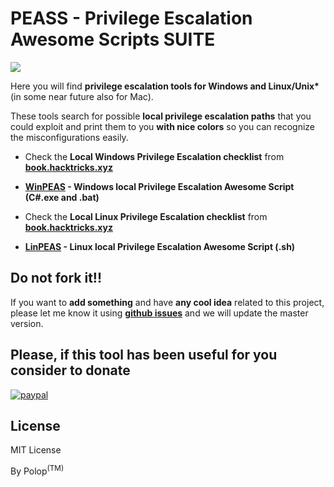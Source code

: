 # PEASS - Privilege Escalation Awesome Scripts SUITE

![](https://github.com/carlospolop/privilege-escalation-awesome-script-suite/raw/master/linPEAS/images/peass.png)

Here you will find **privilege escalation tools for Windows and Linux/Unix\*** (in some near future  also for Mac).

These tools search for possible **local privilege escalation paths** that you could exploit and print them to you **with nice colors** so you can recognize the misconfigurations easily.

- Check the **Local Windows Privilege Escalation checklist** from **[book.hacktricks.xyz](https://book.hacktricks.xyz/windows/checklist-windows-privilege-escalation)**
- **[WinPEAS](https://github.com/carlospolop/privilege-escalation-awesome-script-suite/tree/master/winPEAS) - Windows local Privilege Escalation Awesome Script (C#.exe and .bat)**

- Check the **Local Linux Privilege Escalation checklist** from **[book.hacktricks.xyz](https://book.hacktricks.xyz/linux-unix/linux-privilege-escalation-checklist)**
- **[LinPEAS](https://github.com/carlospolop/privilege-escalation-awesome-script-suite/tree/master/linPEAS) - Linux local Privilege Escalation Awesome Script (.sh)**

## Do not fork it!!

If you want to **add something** and have **any cool idea** related to this project, please let me know it using **[github issues](https://github.com/carlospolop/privilege-escalation-awesome-script-suite/issues)** and we will update the master version.

## Please, if this tool has been useful for you consider to donate

[![paypal](https://www.paypalobjects.com/en_US/i/btn/btn_donateCC_LG.gif)](https://www.paypal.com/cgi-bin/webscr?cmd=_s-xclick&hosted_button_id=DED2HWDYLFT2C&source=url)

## License

MIT License

By Polop<sup>(TM)</sup>
